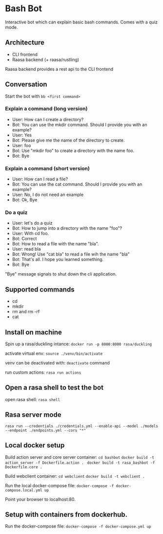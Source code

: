 # Bash Bot

Interactive bot which can explain basic bash commands.
Comes with a quiz mode.

## Architecture
- CLI frontend
- Raasa backend (+ raasa/rustling)

Raasa backend provides a rest api to the CLI frontend

## Conversation

Start the bot with ```bb <first command>```

### Explain a command (long version)
- User: How can I create a directory?
- Bot: You can use the mkdir command. Should I provide you with an example?
- User: Yes
- Bot: Please give me the name of the directory to create.
- User: foo
- Bot: Use "mkdir foo" to create a directory with the name foo.
- Bot: Bye

### Explain a command (short version)
- User: How can I read a file?
- Bot: You can use the cat command. Should I provide you with an example?
- User: No, I do not need an example
- Bot: Ok, Bye

### Do a quiz

- User: let's do a quiz
- Bot: How to jump into a directory with the name "foo"?
- User: With cd foo.
- Bot: Correct
- Bot: How to read a file with the name "bla".
- User: read bla
- Bot: Wrong! Use "cat bla" to read a file wih the name "bla"
- Bot: That's all. I hope you learned something. 
- Bot: Bye

"Bye" message signals to shut down the cli application.

## Supported commands
- cd
- mkdir
- rm <filename> and rm -rf <directory>
- cat

## Install on machine
Spin up a rasa/duckling intance:
```docker run -p 8000:8000 rasa/duckling```

activate virtual env:
```source ./venv/bin/activate```

venv can be deactivated with: ```deactivate``` command

run custom actions:
```rasa run actions```


## Open a rasa shell to test the bot

open rasa shell:
```rasa shell```

## Rasa server mode
```rasa run --credentials ./credentials.yml --enable-api --model ./models --endpoint ./endpoints.yml --cors "*" ```

## Local docker setup

Build action server and core server container:
```cd bashbot```
```docker build -t action_server -f Dockerfile.action . ```
```docker build -t rasa_bashbot -f Dockerfile.core . ```

Build webclient container:
```cd webclient```
```docker build -t webclient . ```

Run the local docker-compose file:
```docker-compose -f docker-compose.local.yml up ```

Point your browser to localhost:80.

## Setup with containers from dockerhub.
Run the docker-compose file:
```docker-compose -f docker-compose.yml up ```
